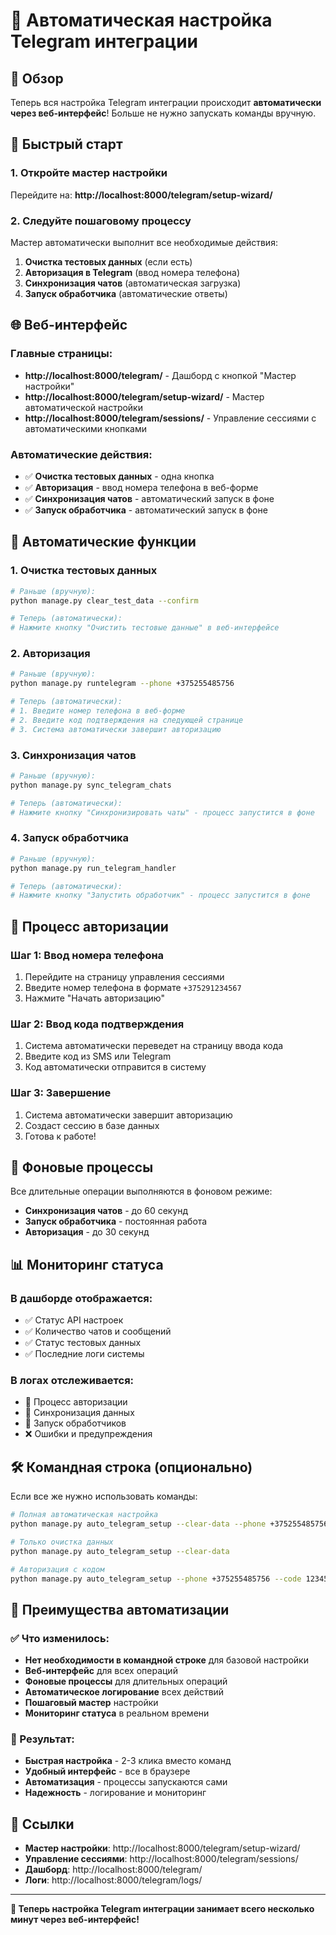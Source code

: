 # 🤖 Автоматическая настройка Telegram интеграции

## 🎯 Обзор

Теперь вся настройка Telegram интеграции происходит **автоматически через веб-интерфейс**! Больше не нужно запускать команды вручную.

## 🚀 Быстрый старт

### 1. Откройте мастер настройки
Перейдите на: **http://localhost:8000/telegram/setup-wizard/**

### 2. Следуйте пошаговому процессу
Мастер автоматически выполнит все необходимые действия:

1. **Очистка тестовых данных** (если есть)
2. **Авторизация в Telegram** (ввод номера телефона)
3. **Синхронизация чатов** (автоматическая загрузка)
4. **Запуск обработчика** (автоматические ответы)

## 🌐 Веб-интерфейс

### Главные страницы:
- **http://localhost:8000/telegram/** - Дашборд с кнопкой "Мастер настройки"
- **http://localhost:8000/telegram/setup-wizard/** - Мастер автоматической настройки
- **http://localhost:8000/telegram/sessions/** - Управление сессиями с автоматическими кнопками

### Автоматические действия:
- ✅ **Очистка тестовых данных** - одна кнопка
- ✅ **Авторизация** - ввод номера телефона в веб-форме
- ✅ **Синхронизация чатов** - автоматический запуск в фоне
- ✅ **Запуск обработчика** - автоматический запуск в фоне

## 🔧 Автоматические функции

### 1. Очистка тестовых данных
```bash
# Раньше (вручную):
python manage.py clear_test_data --confirm

# Теперь (автоматически):
# Нажмите кнопку "Очистить тестовые данные" в веб-интерфейсе
```

### 2. Авторизация
```bash
# Раньше (вручную):
python manage.py runtelegram --phone +375255485756

# Теперь (автоматически):
# 1. Введите номер телефона в веб-форме
# 2. Введите код подтверждения на следующей странице
# 3. Система автоматически завершит авторизацию
```

### 3. Синхронизация чатов
```bash
# Раньше (вручную):
python manage.py sync_telegram_chats

# Теперь (автоматически):
# Нажмите кнопку "Синхронизировать чаты" - процесс запустится в фоне
```

### 4. Запуск обработчика
```bash
# Раньше (вручную):
python manage.py run_telegram_handler

# Теперь (автоматически):
# Нажмите кнопку "Запустить обработчик" - процесс запустится в фоне
```

## 📱 Процесс авторизации

### Шаг 1: Ввод номера телефона
1. Перейдите на страницу управления сессиями
2. Введите номер телефона в формате `+375291234567`
3. Нажмите "Начать авторизацию"

### Шаг 2: Ввод кода подтверждения
1. Система автоматически переведет на страницу ввода кода
2. Введите код из SMS или Telegram
3. Код автоматически отправится в систему

### Шаг 3: Завершение
1. Система автоматически завершит авторизацию
2. Создаст сессию в базе данных
3. Готова к работе!

## 🔄 Фоновые процессы

Все длительные операции выполняются в фоновом режиме:

- **Синхронизация чатов** - до 60 секунд
- **Запуск обработчика** - постоянная работа
- **Авторизация** - до 30 секунд

## 📊 Мониторинг статуса

### В дашборде отображается:
- ✅ Статус API настроек
- ✅ Количество чатов и сообщений
- ✅ Статус тестовых данных
- ✅ Последние логи системы

### В логах отслеживается:
- 🔐 Процесс авторизации
- 🔄 Синхронизация данных
- 🎯 Запуск обработчиков
- ❌ Ошибки и предупреждения

## 🛠️ Командная строка (опционально)

Если все же нужно использовать команды:

```bash
# Полная автоматическая настройка
python manage.py auto_telegram_setup --clear-data --phone +375255485756 --auto-sync

# Только очистка данных
python manage.py auto_telegram_setup --clear-data

# Авторизация с кодом
python manage.py auto_telegram_setup --phone +375255485756 --code 12345
```

## 🎉 Преимущества автоматизации

### ✅ Что изменилось:
- **Нет необходимости в командной строке** для базовой настройки
- **Веб-интерфейс** для всех операций
- **Фоновые процессы** для длительных операций
- **Автоматическое логирование** всех действий
- **Пошаговый мастер** настройки
- **Мониторинг статуса** в реальном времени

### 🚀 Результат:
- **Быстрая настройка** - 2-3 клика вместо команд
- **Удобный интерфейс** - все в браузере
- **Автоматизация** - процессы запускаются сами
- **Надежность** - логирование и мониторинг

## 🔗 Ссылки

- **Мастер настройки**: http://localhost:8000/telegram/setup-wizard/
- **Управление сессиями**: http://localhost:8000/telegram/sessions/
- **Дашборд**: http://localhost:8000/telegram/
- **Логи**: http://localhost:8000/telegram/logs/

---

**🎯 Теперь настройка Telegram интеграции занимает всего несколько минут через веб-интерфейс!**
